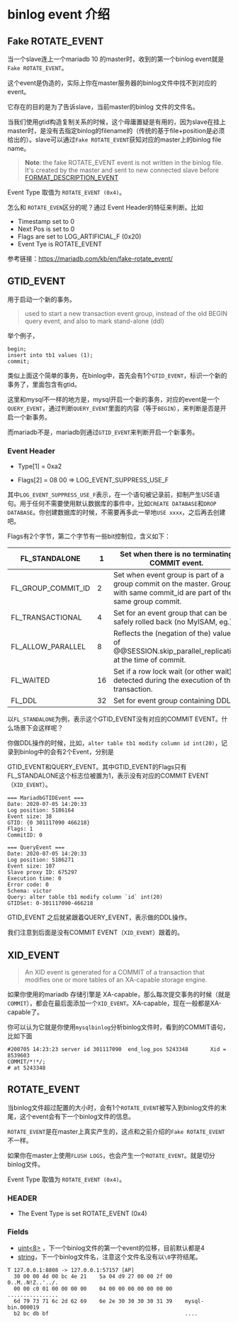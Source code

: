 # binlog event 介绍

## Fake ROTATE_EVENT

当一个slave连上一个mariadb 10 的master时，收到的第一个binlog event就是 `Fake ROTATE_EVENT`。

这个event是伪造的，实际上你在master服务器的binlog文件中找不到对应的event。

它存在的目的是为了告诉slave，当前master的binlog 文件的文件名。

当我们使用gtid构造复制关系的时候，这个毋庸置疑是有用的，因为slave在挂上master时，是没有去指定binlog的filename的（传统的基于file+position是必须给出的）。slave可以通过`Fake ROTATE_EVENT`获知对应的master上的binlog file name。

>**Note**: the fake ROTATE_EVENT event is not written in the binlog file.
>It's created by the master and sent to new connected slave before [FORMAT_DESCRIPTION_EVENT](https://mariadb.com/kb/en/format_description_event/)

Event Type 取值为 `ROTATE_EVENT (0x4)`。

怎么和 `ROTATE_EVEN`区分的呢？通过 Event Header的特征来判断。比如

- Timestamp set to 0
- Next Pos is set to 0
- Flags are set to LOG_ARTIFICIAL_F (0x20)
- Event Tye is ROTATE_EVENT

参考链接：https://mariadb.com/kb/en/fake-rotate_event/



## GTID_EVENT

用于启动一个新的事务。

> used to start a new transaction event group, instead of the old BEGIN query event, and also to mark stand-alone (ddl)

举个例子，

```mysql
begin;
insert into tb1 values (1);
commit;
```

类似上面这个简单的事务，在binlog中，首先会有1个`GTID_EVENT`，标识一个新的事务了，里面包含有gtid。

这里和mysql不一样的地方是，mysql开启一个新的事务，对应的event是一个`QUERY_EVENT`，通过判断`QUERY_EVENT`里面的内容（等于`BEGIN`），来判断是否是开启一个新事务。

而mariadb不是，mariadb则通过`GTID_EVENT`来判断开启一个新事务。



### Event Header

- Type[1] = 0xa2

- Flags[2] = 08 00 => LOG_EVENT_SUPPRESS_USE_F

其中`LOG_EVENT_SUPPRESS_USE_F`表示，在一个语句被记录前，抑制产生USE语句。用于任何不需要使用默认数据库的事件中，比如`CREATE DATABASE`和`DROP DATABASE`。你创建数据库的时候，不需要再多此一举地`USE xxxx`，之后再去创建吧。

Flags有2个字节，第二个字节有一些bit控制位，含义如下：

| FL_STANDALONE      | 1    | Set when there is no terminating COMMIT event.               |
| ------------------ | ---- | ------------------------------------------------------------ |
| FL_GROUP_COMMIT_ID | 2    | Set when event group is part of a group commit on the master. Groups with same commit_id are part of the same group commit. |
| FL_TRANSACTIONAL   | 4    | Set for an event group that can be safely rolled back (no MyISAM, eg.). |
| FL_ALLOW_PARALLEL  | 8    | Reflects the (negation of the) value of @@SESSION.skip_parallel_replication at the time of commit. |
| FL_WAITED          | 16   | Set if a row lock wait (or other wait) is detected during the execution of the transaction. |
| FL_DDL             | 32   | Set for event group containing DDL.                          |

以`FL_STANDALONE`为例，表示这个GTID_EVENT没有对应的COMMIT EVENT。什么场景下会这样呢？

你做DDL操作的时候，比如，`alter table tb1 modify column id int(20)`，记录到binlog中的会有2个Event，分别是

GTID_EVENT和QUERY_EVENT。其中GTID_EVENT的Flags只有FL_STANDALONE这个标志位被置为1，表示没有对应的COMMIT EVENT（`XID_EVENT`）。

```
=== MariadbGTIDEvent ===
Date: 2020-07-05 14:20:33
Log position: 5186164
Event size: 38
GTID: {0 301117090 466218}
Flags: 1
CommitID: 0

=== QueryEvent ===
Date: 2020-07-05 14:20:33
Log position: 5186271
Event size: 107
Slave proxy ID: 675297
Execution time: 0
Error code: 0
Schema: victor
Query: alter table tb1 modify column `id` int(20)
GTIDSet: 0-301117090-466218

```

GTID_EVENT 之后就紧跟着QUERY_EVENT，表示做的DDL操作。

我们注意到后面是没有COMMIT EVENT（`XID_EVENT`）跟着的。

## XID_EVENT

> An XID event is generated for a COMMIT of a transaction that modifies one or more tables of an XA-capable storage engine.

如果你使用的mariadb 存储引擎是 XA-capable，那么每次提交事务的时候（就是`COMMIT`），都会在最后面添加一个`XID_EVENT`。XA-capable，现在一般都是XA-capable了。

你可以认为它就是你使用`mysqlbinlog`分析binlog文件时，看到的COMMIT语句，比如下面

```
#200705 14:23:23 server id 301117090  end_log_pos 5243348       Xid = 8539603
COMMIT/*!*/;
# at 5243348

```

## ROTATE_EVENT

当binlog文件超过配置的大小时，会有1个`ROTATE_EVENT`被写入到binlog文件的末尾，这个event会有下一个binlog文件的信息。

`ROTATE_EVENT`是在master上真实产生的，这点和之前介绍的`Fake ROTATE_EVENT`不一样。

如果你在master上使用`FLUSH LOGS`，也会产生一个`ROTATE_EVENT`。就是切分binlog文件。

Event Type 取值为 `ROTATE_EVENT (0x4)`。

### HEADER

- The Event Type is set ROTATE_EVENT (0x4)

### Fields

- [uint<8>](https://mariadb.com/kb/en/protocol-data-types/#fixed-length-bytes) ，下一个binlog文件的第一个event的位移，目前默认都是4
- [string<EOF>](https://mariadb.com/kb/en/protocol-data-types/#end-of-file-length-strings)，下一个binlog文件名，注意这个文件名没有以`\0`字符结尾。

```
T 127.0.0.1:8808 -> 127.0.0.1:57157 [AP]
  30 00 00 4d 00 bc 4e 21    5a 04 d9 27 00 00 2f 00    0..M..N!Z..'../.
  00 00 c0 01 00 00 00 00    04 00 00 00 00 00 00 00    ................
  6d 79 73 71 6c 2d 62 69    6e 2e 30 30 30 30 31 39    mysql-bin.000019
  b2 bc db bf                                           ....    
```

